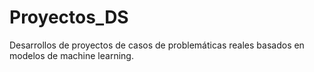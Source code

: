 # Proyectos_DS
Desarrollos de proyectos de casos de problemáticas reales basados en modelos de machine learning.
